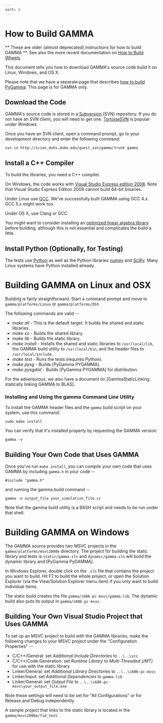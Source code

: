 ```yaml
---
sort: 6
---
```


# How to Build GAMMA

** These are older (almost deprecated) instructions for how to build GAMMA **.  See also the more recent documentation on [How to Build Wheels](PyGammaBuildingWheels.md).

This document tells you how to download GAMMA's source code build it on Linux, Windows, and OS X.

Please note that we have a separate page that describes [how to build PyGamma](PyGammaBuildingLibrary.md). This page is for GAMMA only.

## Download the Code

GAMMA's source code is stored in a [Subversion](http://subversion.apache.org/) (SVN) repository. If you do not have an SVN client, you will need to get one. [TortoiseSVN](http://tortoisesvn.net/) is popular under Windows.

Once you have an SVN client, open a command prompt, go to your development directory and enter the following command:
```
svn co http://scion.duhs.duke.edu/guest_svn/gamma/trunk gamma
```

## Install a C++ Compiler

To build the libraries, you need a C++ compiler.

On Windows, the code works with [Visual Studio Express edition 2008](http://www.microsoft.com/visualstudio/en-us/products/2008-editions/express). Note that Visual Studio Express Edition 2008 cannot build 64-bit binaries. 

Under Linux use [GCC](http://gcc.gnu.org/). We've successfully built GAMMA using GCC 4.x. GCC 5.x might work too.

Under OS X, use Clang or GCC. 

You might want to consider installing an [optimized linear algebra library](../technical/performance/GammaWithBlasLapack.md) before building, although this is not essential and complicates the build a little.

## Install Python (Optionally, for Testing)

The tests use [Python](http://www.python.org/) as well as the Python libraries [numpy](http://numpy.scipy.org/) and [SciPy](http://www.scipy.org/). Many Linux systems have Python installed already.

# Building GAMMA on Linux and OSX

Building is fairly straightforward. Start a command prompt and move to `gamma/platforms/Linux` or `gamma/platforms/OSX`.

The following commands are valid --

- _make all_  - This is the default target. It builds the shared and static libraries.
- _make so_ - Builds the shared library.
- _make lib_ - Builds the static library.
- _make install_ - Installs the shared and static libraries to `/usr/local/lib`, the GAMMA build utility to `/usr/local/bin`, and the header files to `/usr/local/include`.
- _make test_ - Runs the tests (requires Python).
- _make pysg_ - Builds [PyGamma PYGAMMA].
- _make pysgdist_ - Builds [PyGamma PYGAMMA] for distribution.

For the adventurous, we also have a document on [GammaStaticLinking statically linking GAMMA to BLAS]. 

### Installing and Using the gamma Command Line Utility

To install the GAMMA header files and the `gamma` build script on your system, use this command:
```
sudo make install
```

You can verify that it's installed properly by requesting the GAMMA version:
```
gamma -v
```

## Building Your Own Code that Uses GAMMA

Once you've run `make install`, you can compile your own code that uses GAMMA by including `gamma.h` in your code --

```
#include "gamma.h"
```

and running the gamma build command --

```
gamma -o output_file your_simulation_file.cc
```

Note that the gamma build utility is a BASH script and needs to be run under that shell.


# Building GAMMA on Windows

The GAMMA source provides two MSVC projects in the `gamma/platforms/msvc2008e` directory. The project for building the static library and tests is `static/gamma.sln` and `dynamic/gamma.sln` will build the dynamic library and [PyGamma PyGAMMA].

In Windows Explorer, double click on the `.sln` file that contains the project you want to build. Hit F7 to build the whole project, or open the Solution Explorer (via the View/Solution Explorer menu item) if you only want to build individual items.

The static build creates the file `gamma/i686-pc-msvc/gamma.lib`. The dynamic build also puts its output in `gamma/i686-pc-msvc`. 

## Building Your Own Visual Studio Project that Uses GAMMA

To set up an MSVC project to build with the GAMMA libraries, make the following changes to your MSVC project under the "Configuration Properties" --

  * C/C++/General: set _Additional Include Directories_ to `..\..\src`
  * C/C++/Code Generation: set _Runtime Library_ to _Multi-Threaded (/MT)_ for use with the static library.
  * Linker/General: set _Additional Library Directories_ to `..\..\i686-pc-msvc`
  * Linker/Input: set _Additional Dependencies_ to `gamma.lib`
  * Linker/General: set _Output File_ to `..\..\i686-pc-msvc\your_output_file.exe`

Note these settings will need to be set for "All Configurations" or for Release and Debug independently.

A sample project that links to the static library is located in the `gamma/msvc2008e/fid_test`.